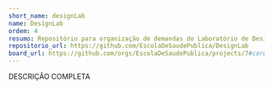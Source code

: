 ```yaml
---
short_name: designLab
name: DesignLab
ordem: 4
resumo: Repositório para organização de demandas do Laboratório de Design
repositorio_url: https://github.com/EscolaDeSaudePublica/DesignLab
board_url: https://github.com/orgs/EscolaDeSaudePublica/projects/7#card-32219950
---
```

DESCRIÇÃO COMPLETA